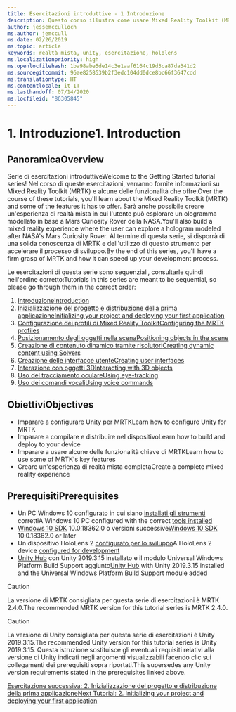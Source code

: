 ```yaml
---
title: Esercitazioni introduttive - 1 Introduzione
description: Questo corso illustra come usare Mixed Reality Toolkit (MRTK) per creare un'applicazione di realtà mista.
author: jessemcculloch
ms.author: jemccull
ms.date: 02/26/2019
ms.topic: article
keywords: realtà mista, unity, esercitazione, hololens
ms.localizationpriority: high
ms.openlocfilehash: 1ba98abe5de14c3e1aaf6164c19d3ca87da341d2
ms.sourcegitcommit: 96ae8258539b2f3edc104dd0dce8bc66f3647cdd
ms.translationtype: HT
ms.contentlocale: it-IT
ms.lasthandoff: 07/14/2020
ms.locfileid: "86305845"
---
```

# <a name="1-introduction"></a><span data-ttu-id="bcaaf-105">1. Introduzione</span><span class="sxs-lookup"><span data-stu-id="bcaaf-105">1. Introduction</span></span>

## <a name="overview"></a><span data-ttu-id="bcaaf-106">Panoramica</span><span class="sxs-lookup"><span data-stu-id="bcaaf-106">Overview</span></span>

<span data-ttu-id="bcaaf-107">Serie di esercitazioni introduttive</span><span class="sxs-lookup"><span data-stu-id="bcaaf-107">Welcome to the Getting Started tutorial series!</span></span> <span data-ttu-id="bcaaf-108">Nel corso di queste esercitazioni, verranno fornite informazioni su Mixed Reality Toolkit (MRTK) e alcune delle funzionalità che offre.</span><span class="sxs-lookup"><span data-stu-id="bcaaf-108">Over the course of these tutorials, you'll learn about the Mixed Reality Toolkit (MRTK) and some of the features it has to offer.</span></span> <span data-ttu-id="bcaaf-109">Sarà anche possibile creare un'esperienza di realtà mista in cui l'utente può esplorare un ologramma modellato in base a Mars Curiosity Rover della NASA.</span><span class="sxs-lookup"><span data-stu-id="bcaaf-109">You'll also build a mixed reality experience where the user can explore a hologram modeled after NASA's Mars Curiosity Rover.</span></span> <span data-ttu-id="bcaaf-110">Al termine di questa serie, si disporrà di una solida conoscenza di MRTK e dell'utilizzo di questo strumento per accelerare il processo di sviluppo.</span><span class="sxs-lookup"><span data-stu-id="bcaaf-110">By the end of this series, you'll have a firm grasp of MRTK and how it can speed up your development process.</span></span>

<span data-ttu-id="bcaaf-111">Le esercitazioni di questa serie sono sequenziali, consultarle quindi nell'ordine corretto:</span><span class="sxs-lookup"><span data-stu-id="bcaaf-111">Tutorials in this series are meant to be sequential, so please go through them in the correct order:</span></span>

1. [<span data-ttu-id="bcaaf-112">Introduzione</span><span class="sxs-lookup"><span data-stu-id="bcaaf-112">Introduction</span></span>](mr-learning-base-01.md)
2. [<span data-ttu-id="bcaaf-113">Inizializzazione del progetto e distribuzione della prima applicazione</span><span class="sxs-lookup"><span data-stu-id="bcaaf-113">Initializing your project and deploying your first application</span></span>](mr-learning-base-02.md)
3. [<span data-ttu-id="bcaaf-114">Configurazione dei profili di Mixed Reality Toolkit</span><span class="sxs-lookup"><span data-stu-id="bcaaf-114">Configuring the MRTK profiles</span></span>](mr-learning-base-03.md)
4. [<span data-ttu-id="bcaaf-115">Posizionamento degli oggetti nella scena</span><span class="sxs-lookup"><span data-stu-id="bcaaf-115">Positioning objects in the scene</span></span>](mr-learning-base-04.md)
5. [<span data-ttu-id="bcaaf-116">Creazione di contenuto dinamico tramite risolutori</span><span class="sxs-lookup"><span data-stu-id="bcaaf-116">Creating dynamic content using Solvers</span></span>](mr-learning-base-05.md)
6. [<span data-ttu-id="bcaaf-117">Creazione delle interfacce utente</span><span class="sxs-lookup"><span data-stu-id="bcaaf-117">Creating user interfaces</span></span>](mr-learning-base-06.md)
7. [<span data-ttu-id="bcaaf-118">Interazione con oggetti 3D</span><span class="sxs-lookup"><span data-stu-id="bcaaf-118">Interacting with 3D objects</span></span>](mr-learning-base-07.md)
8. [<span data-ttu-id="bcaaf-119">Uso del tracciamento oculare</span><span class="sxs-lookup"><span data-stu-id="bcaaf-119">Using eye-tracking</span></span>](mr-learning-base-08.md)
9. [<span data-ttu-id="bcaaf-120">Uso dei comandi vocali</span><span class="sxs-lookup"><span data-stu-id="bcaaf-120">Using voice commands</span></span>](mr-learning-base-09.md)

## <a name="objectives"></a><span data-ttu-id="bcaaf-121">Obiettivi</span><span class="sxs-lookup"><span data-stu-id="bcaaf-121">Objectives</span></span>

* <span data-ttu-id="bcaaf-122">Imparare a configurare Unity per MRTK</span><span class="sxs-lookup"><span data-stu-id="bcaaf-122">Learn how to configure Unity for MRTK</span></span>
* <span data-ttu-id="bcaaf-123">Imparare a compilare e distribuire nel dispositivo</span><span class="sxs-lookup"><span data-stu-id="bcaaf-123">Learn how to build and deploy to your device</span></span>
* <span data-ttu-id="bcaaf-124">Imparare a usare alcune delle funzionalità chiave di MRTK</span><span class="sxs-lookup"><span data-stu-id="bcaaf-124">Learn how to use some of MRTK's key features</span></span>
* <span data-ttu-id="bcaaf-125">Creare un'esperienza di realtà mista completa</span><span class="sxs-lookup"><span data-stu-id="bcaaf-125">Create a complete mixed reality experience</span></span>

## <a name="prerequisites"></a><span data-ttu-id="bcaaf-126">Prerequisiti</span><span class="sxs-lookup"><span data-stu-id="bcaaf-126">Prerequisites</span></span>

* <span data-ttu-id="bcaaf-127">Un PC Windows 10 configurato in cui siano [installati gli strumenti](install-the-tools.md) corretti</span><span class="sxs-lookup"><span data-stu-id="bcaaf-127">A Windows 10 PC configured with the correct [tools installed](install-the-tools.md)</span></span>
* <span data-ttu-id="bcaaf-128">[Windows 10 SDK](https://developer.microsoft.com/windows/downloads/windows-10-sdk/) 10.0.18362.0 o versioni successive</span><span class="sxs-lookup"><span data-stu-id="bcaaf-128">[Windows 10 SDK](https://developer.microsoft.com/windows/downloads/windows-10-sdk/) 10.0.18362.0 or later</span></span>
* <span data-ttu-id="bcaaf-129">Un dispositivo HoloLens 2 [configurato per lo sviluppo](using-visual-studio.md#enabling-developer-mode)</span><span class="sxs-lookup"><span data-stu-id="bcaaf-129">A HoloLens 2 device [configured for development](using-visual-studio.md#enabling-developer-mode)</span></span>
* <span data-ttu-id="bcaaf-130"><a href="https://docs.unity3d.com/Manual/GettingStartedInstallingHub.html" target="_blank">Unity Hub</a> con Unity 2019.3.15 installato e il modulo Universal Windows Platform Build Support aggiunto</span><span class="sxs-lookup"><span data-stu-id="bcaaf-130"><a href="https://docs.unity3d.com/Manual/GettingStartedInstallingHub.html" target="_blank">Unity Hub</a> with Unity 2019.3.15 installed and the Universal Windows Platform Build Support module added</span></span>

> [!CAUTION]
> <span data-ttu-id="bcaaf-131">La versione di MRTK consigliata per questa serie di esercitazioni è MRTK 2.4.0.</span><span class="sxs-lookup"><span data-stu-id="bcaaf-131">The recommended MRTK version for this tutorial series is MRTK 2.4.0.</span></span>

> [!CAUTION]
> <span data-ttu-id="bcaaf-132">La versione di Unity consigliata per questa serie di esercitazioni è Unity 2019.3.15.</span><span class="sxs-lookup"><span data-stu-id="bcaaf-132">The recommended Unity version for this tutorial series is Unity 2019.3.15.</span></span> <span data-ttu-id="bcaaf-133">Questa istruzione sostituisce gli eventuali requisiti relativi alla versione di Unity indicati negli argomenti visualizzabili facendo clic sui collegamenti dei prerequisiti sopra riportati.</span><span class="sxs-lookup"><span data-stu-id="bcaaf-133">This supersedes any Unity version requirements stated in the prerequisites linked above.</span></span>

[<span data-ttu-id="bcaaf-134">Esercitazione successiva: 2. Inizializzazione del progetto e distribuzione della prima applicazione</span><span class="sxs-lookup"><span data-stu-id="bcaaf-134">Next Tutorial: 2. Initializing your project and deploying your first application</span></span>](mr-learning-base-02.md)
